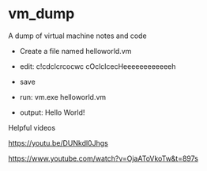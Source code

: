 # vm_dump
A dump of virtual machine notes and code

- Create a file named helloworld.vm
- edit: c!cdclcrcocwc cOclclcecHeeeeeeeeeeeeh
- save

- run: vm.exe helloworld.vm
- output: Hello World!


Helpful videos

https://youtu.be/DUNkdl0Jhgs

https://www.youtube.com/watch?v=OjaAToVkoTw&t=897s
